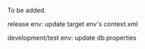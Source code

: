To be added.

release env:
  update target env's context.xml

development/test env:
  update db.properties
